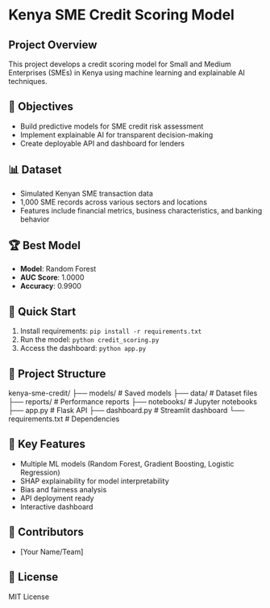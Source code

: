 # Kenya SME Credit Scoring Model

## Project Overview
This project develops a credit scoring model for Small and Medium Enterprises (SMEs) in Kenya using machine learning and explainable AI techniques.

## 🎯 Objectives
- Build predictive models for SME credit risk assessment
- Implement explainable AI for transparent decision-making
- Create deployable API and dashboard for lenders

## 📊 Dataset
- Simulated Kenyan SME transaction data
- 1,000 SME records across various sectors and locations
- Features include financial metrics, business characteristics, and banking behavior

## 🏆 Best Model
- **Model**: Random Forest
- **AUC Score**: 1.0000
- **Accuracy**: 0.9900

## 🚀 Quick Start
1. Install requirements: `pip install -r requirements.txt`
2. Run the model: `python credit_scoring.py`
3. Access the dashboard: `python app.py`

## 📁 Project Structure
kenya-sme-credit/
├── models/ # Saved models
├── data/ # Dataset files
├── reports/ # Performance reports
├── notebooks/ # Jupyter notebooks
├── app.py # Flask API
├── dashboard.py # Streamlit dashboard
└── requirements.txt # Dependencies


## 🔧 Key Features
- Multiple ML models (Random Forest, Gradient Boosting, Logistic Regression)
- SHAP explainability for model interpretability
- Bias and fairness analysis
- API deployment ready
- Interactive dashboard

## 👥 Contributors
- [Your Name/Team]

## 📄 License
MIT License